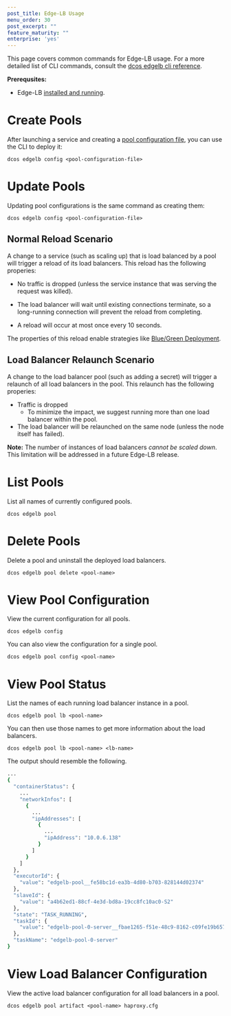 ```yaml
---
post_title: Edge-LB Usage
menu_order: 30
post_excerpt: ""
feature_maturity: ""
enterprise: 'yes'
---
```


This page covers common commands for Edge-LB usage. For a more detailed list of CLI commands, consult the [dcos edgelb cli reference](/service-docs/edge-lb/0.1.9/cli-reference/).

**Prerequsites:**

- Edge-LB [installed and running](/service-docs/edge-lb/0.1.9/installing/).

# Create Pools

After launching a service and creating a [pool configuration file](/service-docs/edge-lb/0.1.9/pool-configuration), you can use the CLI to deploy it:

```
dcos edgelb config <pool-configuration-file>
```

# Update Pools

Updating pool configurations is the same command as creating them:

```
dcos edgelb config <pool-configuration-file>
```

## Normal Reload Scenario

A change to a service (such as scaling up) that is load balanced by a pool will trigger a reload of its load balancers. This reload has the following properies:

* No traffic is dropped (unless the service instance that was serving the request was killed).

* The load balancer will wait until existing connections terminate, so a long-running connection will prevent the reload from completing.

* A reload will occur at most once every 10 seconds.

The properties of this reload enable strategies like
[Blue/Green Deployment](/service-docs/edge-lb/0.1.9/tutorials/blue-green-deploy).

## Load Balancer Relaunch Scenario

A change to the load balancer pool (such as adding a secret) will trigger a relaunch of all load balancers in the pool. This relaunch has the following properies:

* Traffic is dropped
    * To minimize the impact, we suggest running more than one load balancer within the pool.
* The load balancer will be relaunched on the same node (unless the node itself has failed).

**Note:** The number of instances of load balancers *cannot be scaled down*. This limitation will be addressed in a future Edge-LB release.

# List Pools

List all names of currently configured pools.

```
dcos edgelb pool
```

# Delete Pools

Delete a pool and uninstall the deployed load balancers.

```
dcos edgelb pool delete <pool-name>
```

# View Pool Configuration

View the current configuration for all pools.

```
dcos edgelb config
```

You can also view the configuration for a single pool.

```
dcos edgelb pool config <pool-name>
```

# View Pool Status

List the names of each running load balancer instance in a pool.

```
dcos edgelb pool lb <pool-name>
```

You can then use those names to get more information about the load balancers.

```
dcos edgelb pool lb <pool-name> <lb-name>
```

The output should resemble the following.

```bash
...
{
  "containerStatus": {
    ...
    "networkInfos": [
      {
        ...
        "ipAddresses": [
          {
            ...
            "ipAddress": "10.0.6.138"
          }
        ]
      }
    ]
  },
  "executorId": {
    "value": "edgelb-pool__fe58bc1d-ea3b-4d80-b703-828144d02374"
  },
  "slaveId": {
    "value": "a4b62ed1-88cf-4e3d-bd8a-19cc8fc10ac0-S2"
  },
  "state": "TASK_RUNNING",
  "taskId": {
    "value": "edgelb-pool-0-server__fbae1265-f51e-48c9-8162-c09fe19b657d"
  },
  "taskName": "edgelb-pool-0-server"
}
```

# View Load Balancer Configuration

View the active load balancer configuration for all load balancers in a pool.

```
dcos edgelb pool artifact <pool-name> haproxy.cfg
```
